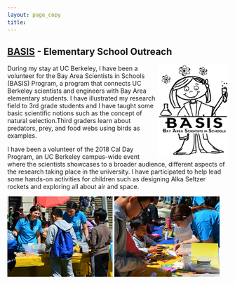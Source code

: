 ```yaml
---
layout: page_copy
title: 
---
```


## [BASIS](http://www.crscience.org/volunteers/aboutbasis) -   Elementary School Outreach 
<img align="right" width="160" height="210" img src="\img\Basis.png">
During my stay at UC Berkeley, I have been a volunteer
for the Bay Area Scientists in Schools (BASIS) Program, a program that connects UC Berkeley
scientists and engineers with Bay Area elementary students. I have illustrated my research field
to 3rd grade students and I have taught some basic scientific notions such as the concept of
natural selection.Third graders learn about
predators, prey, and food webs using birds as examples.

I have been a volunteer of the 2018 Cal Day Program, an UC Berkeley campus-wide event
where the scientists showcases to a broader audience, different aspects of the research taking
place in the university. I have participated to help lead some hands-on activities for
children such as designing Alka Seltzer rockets and exploring all about air and space. 


<div id="randomContainer">
    <div id="imageContainer">
        <img src="\img\1.png" alt=""/>
        <img src="\img\2.png" alt=""/>
        <!-- <img src="\img\3.png" alt=""/> -->
    </div>
    <div id="navigationContainer">
    </div>
</div>